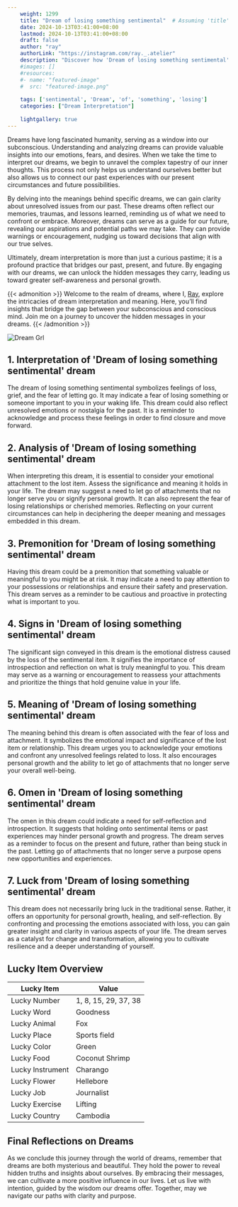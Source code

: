 ```yaml
---
    weight: 1299
    title: "Dream of losing something sentimental"  # Assuming 'title' column exists
    date: 2024-10-13T03:41:00+08:00
    lastmod: 2024-10-13T03:41:00+08:00
    draft: false
    author: "ray"
    authorLink: "https://instagram.com/ray._.atelier"
    description: "Discover how 'Dream of losing something sentimental' can interpret your future and uncover its significant meanings in your life."
    #images: []
    #resources:
    #- name: "featured-image"
    #  src: "featured-image.png"
    
    tags: ['sentimental', 'Dream', 'of', 'something', 'losing']
    categories: ["Dream Interpretation"]
    
    lightgallery: true
---
```

    
Dreams have long fascinated humanity, serving as a window into our subconscious. Understanding and analyzing dreams can provide valuable insights into our emotions, fears, and desires. When we take the time to interpret our dreams, we begin to unravel the complex tapestry of our inner thoughts. This process not only helps us understand ourselves better but also allows us to connect our past experiences with our present circumstances and future possibilities.

By delving into the meanings behind specific dreams, we can gain clarity about unresolved issues from our past. These dreams often reflect our memories, traumas, and lessons learned, reminding us of what we need to confront or embrace. Moreover, dreams can serve as a guide for our future, revealing our aspirations and potential paths we may take. They can provide warnings or encouragement, nudging us toward decisions that align with our true selves.

Ultimately, dream interpretation is more than just a curious pastime; it is a profound practice that bridges our past, present, and future. By engaging with our dreams, we can unlock the hidden messages they carry, leading us toward greater self-awareness and personal growth.

{{< admonition >}}
Welcome to the realm of dreams, where I, [Ray](https://instagram.com/ray._.atelier), explore the intricacies of dream interpretation and meaning. Here, you’ll find insights that bridge the gap between your subconscious and conscious mind. Join me on a journey to uncover the hidden messages in your dreams.
{{< /admonition >}}

![Dream Grl](https://cdn.pixabay.com/photo/2017/11/02/03/35/gothic-2910057_1280.jpg "Dream Grl")

## 1. Interpretation of 'Dream of losing something sentimental' dream

The dream of losing something sentimental symbolizes feelings of loss, grief, and the fear of letting go. It may indicate a fear of losing something or someone important to you in your waking life. This dream could also reflect unresolved emotions or nostalgia for the past. It is a reminder to acknowledge and process these feelings in order to find closure and move forward.

## 2. Analysis of 'Dream of losing something sentimental' dream

When interpreting this dream, it is essential to consider your emotional attachment to the lost item. Assess the significance and meaning it holds in your life. The dream may suggest a need to let go of attachments that no longer serve you or signify personal growth. It can also represent the fear of losing relationships or cherished memories. Reflecting on your current circumstances can help in deciphering the deeper meaning and messages embedded in this dream.

## 3. Premonition for 'Dream of losing something sentimental' dream

Having this dream could be a premonition that something valuable or meaningful to you might be at risk. It may indicate a need to pay attention to your possessions or relationships and ensure their safety and preservation. This dream serves as a reminder to be cautious and proactive in protecting what is important to you.

## 4. Signs in 'Dream of losing something sentimental' dream

The significant sign conveyed in this dream is the emotional distress caused by the loss of the sentimental item. It signifies the importance of introspection and reflection on what is truly meaningful to you. This dream may serve as a warning or encouragement to reassess your attachments and prioritize the things that hold genuine value in your life.

## 5. Meaning of 'Dream of losing something sentimental' dream

The meaning behind this dream is often associated with the fear of loss and attachment. It symbolizes the emotional impact and significance of the lost item or relationship. This dream urges you to acknowledge your emotions and confront any unresolved feelings related to loss. It also encourages personal growth and the ability to let go of attachments that no longer serve your overall well-being.

## 6. Omen in 'Dream of losing something sentimental' dream

The omen in this dream could indicate a need for self-reflection and introspection. It suggests that holding onto sentimental items or past experiences may hinder personal growth and progress. The dream serves as a reminder to focus on the present and future, rather than being stuck in the past. Letting go of attachments that no longer serve a purpose opens new opportunities and experiences.

## 7. Luck from 'Dream of losing something sentimental' dream

This dream does not necessarily bring luck in the traditional sense. Rather, it offers an opportunity for personal growth, healing, and self-reflection. By confronting and processing the emotions associated with loss, you can gain greater insight and clarity in various aspects of your life. The dream serves as a catalyst for change and transformation, allowing you to cultivate resilience and a deeper understanding of yourself.

## Lucky Item Overview
| Lucky Item          | Value              |
|---------------|--------------------|
| Lucky Number        | 1, 8, 15, 29, 37, 38  |
| Lucky Word          | Goodness |
| Lucky Animal        | Fox |
| Lucky Place         | Sports field     |
| Lucky Color         | Green     |
| Lucky Food          | Coconut Shrimp      |
| Lucky Instrument    | Charango |
| Lucky Flower        | Hellebore    |
| Lucky Job           | Journalist       |
| Lucky Exercise      | Lifting  |
| Lucky Country       | Cambodia    |


##  Final Reflections on Dreams

As we conclude this journey through the world of dreams, remember that dreams are both mysterious and beautiful. They hold the power to reveal hidden truths and insights about ourselves. By embracing their messages, we can cultivate a more positive influence in our lives. Let us live with intention, guided by the wisdom our dreams offer. Together, may we navigate our paths with clarity and purpose.
